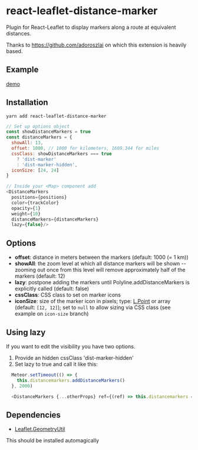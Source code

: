 # react-leaflet-distance-marker

Plugin for React-Leaflet to display markers along a route at equivalent distances.

Thanks to https://github.com/adoroszlai on which this extension is heavily based.

## Example

[demo](http://myroutes.io/)

## Installation

```
yarn add react-leaflet-distance-marker
```

```javascript
// Set up options object
const showDistanceMarkers = true
const distanceMarkers = {
  showAll: 13,
  offset: 1000, // 1000 for kilometers, 1609.344 for miles
  cssClass: showDistanceMarkers === true
    ? 'dist-marker'
    : 'dist-marker-hidden',
  iconSize: [24, 24]
}

// Inside your <Map> component add
<DistanceMarkers 
  positions={positions}
  color={trackColor}
  opacity={1}
  weight={10}
  distanceMarkers={distanceMarkers}
  lazy={false}/>
```

## Options

 * **offset**: distance in meters between the markers (default: 1000 (= 1 km))
 * **showAll**: the zoom level at which all distance markers will be shown -- zooming out once from this level will remove approximately half of the markers (default: 12)
 * **lazy**: postpone adding the markers until Polyline.addDistanceMarkers is explicitly called (default: false)
 * **cssClass**: CSS class to set on marker icons
 * **iconSize**: size of the marker icon in pixels; type: [L.Point](http://leafletjs.com/reference.html#point) or array (default: `[12, 12]`); set to `null` to allow sizing via CSS class (see example on `icon-size` branch)

## Using lazy

If you want to edit the visibility you have two options.
1. Provide an hidden cssClass 'dist-marker-hidden'
2. Set lazy to true and call it like this:

```javascript
  Meteor.setTimeout(() => {
    this.distancemarkers.addDistanceMarkers()
  }, 2000)

  <DistanceMarkers {...otherProps} ref={(ref) => this.distancemarkers = ref}/>
```

## Dependencies

 * [Leaflet.GeometryUtil](https://github.com/makinacorpus/Leaflet.GeometryUtil)

This should be installed automagically
